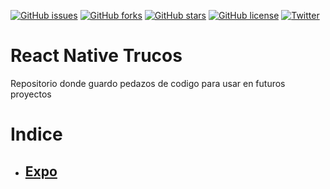 [![GitHub issues](https://img.shields.io/github/issues/Axoluchin/React-Native-Trucos)](https://github.com/Axoluchin/React-Native-Trucos/issues)
[![GitHub forks](https://img.shields.io/github/forks/Axoluchin/React-Native-Trucos)](https://github.com/Axoluchin/React-Native-Trucos/network)
[![GitHub stars](https://img.shields.io/github/stars/Axoluchin/React-Native-Trucos)](https://github.com/Axoluchin/React-Native-Trucos/stargazers)
[![GitHub license](https://img.shields.io/github/license/Axoluchin/React-Native-Trucos)](https://github.com/Axoluchin/React-Native-Trucos)
[![Twitter](https://img.shields.io/twitter/follow/DamianHuchin?style=social&logo=twitter)](https://twitter.com/intent/follow?=DamianHuchin)

# React Native Trucos
Repositorio donde guardo pedazos de codigo para usar en futuros proyectos

# Indice
- ## [Expo](./src/Expo/README.md)
